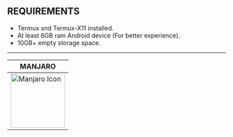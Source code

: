 ## REQUIREMENTS
* Termux snd Termux-X11 installed.
* At least 6GB ram Android device (For better experience).
* 10GB+ empty storage space.
---

| MANJARO |
|---------|
| <a href="/manjaro/README.md"><img src="https://gitlab.manjaro.org/artwork/icon-themes/manjaro-icons/-/raw/master/green/128x128.png?ref_type=heads" alt="Manjaro Icon" width="125"></a> |
